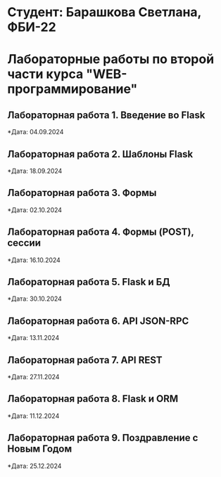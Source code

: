 # Студент: Барашкова Светлана, ФБИ-22

# Лабораторные работы по второй части курса "WEB-программирование"

## Лабораторная работа 1. Введение во Flask

*Дата: 04.09.2024

## Лабораторная работа 2. Шаблоны Flask

*Дата: 18.09.2024

## Лабораторная работа 3. Формы

*Дата: 02.10.2024

## Лабораторная работа 4. Формы (POST), сессии
*Дата: 16.10.2024

## Лабораторная работа 5.  Flask и БД
*Дата: 30.10.2024

## Лабораторная работа 6. API JSON-RPC
*Дата: 13.11.2024

## Лабораторная работа 7. API REST

*Дата: 27.11.2024

## Лабораторная работа 8. Flask и ORM

*Дата: 11.12.2024

## Лабораторная работа 9. Поздравление с Новым Годом

*Дата: 25.12.2024